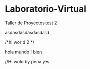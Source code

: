 # Laboratorio-Virtual
Taller de Proyectos
test 2




asdasdasdasdasdasd


/*hi world 2
*/

hola mundo !
bien

//Hi wold by pena yes.